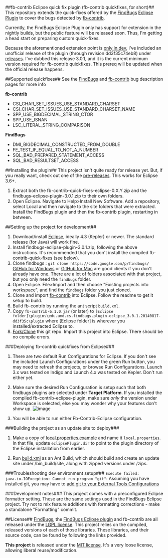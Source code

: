 ##fb-contrib Eclipse quick fix plugin (fb-contrib quickfixes, for short)##
This repository extends the quick-fixes offered by the [FindBugs](http://findbugs.sourceforge.net/) [Eclipse Plugin](http://findbugs.sourceforge.net/downloads.html) to cover the bugs detected by [fb-contrib](http://fb-contrib.sourceforge.net/).

Currently, the FindBugs Eclipse Plugin only has support for extension in the nightly builds, but the public feature will be released soon.  Thus, I'm getting a head start on preparing custom quick-fixes.

Because the aforementioned extension point is [only in dev](https://code.google.com/p/findbugs/source/detail?r=491d7f9cae6cef8919f0d76104dd567d8489db06), I've included an unofficial release of the plugin (through revision dd3f35c74eb8) under [releases](https://github.com/kjlubick/fb-contrib-eclipse-quick-fixes/releases).  I've dubbed this release 3.0.1, and it is the current minimum version required for fb-contrib quickfixes.  This prereq will be updated when the official release happens.

##Supported quickfixes##
See the [FindBugs](http://findbugs.sourceforge.net/bugDescriptions.html) and [fb-contrib](http://fb-contrib.sourceforge.net/bugdescriptions.html) bug description pages for more info

**fb-contrib**
- CSI_CHAR_SET_ISSUES_USE_STANDARD_CHARSET
- CSI_CHAR_SET_ISSUES_USE_STANDARD_CHARSET_NAME
- SPP_USE_BIGDECIMAL_STRING_CTOR
- SPP_USE_ISNAN
- LSC_LITERAL_STRING_COMPARISON

**FindBugs**
- DMI_BIGDECIMAL_CONSTRUCTED_FROM_DOUBLE
- FE_TEST_IF_EQUAL_TO_NOT_A_NUMBER
- SQL_BAD_PREPARED_STATEMENT_ACCESS
- SQL_BAD_RESULTSET_ACCESS

##Installing the plugin##
This project isn't quite ready for release yet.  But, if you really want, check out one of the [pre-releases](https://github.com/kjlubick/fb-contrib-eclipse-quick-fixes/releases).  This works for Eclipse 3.6+.

1. Extract both the fb-contrib-quick-fixes-eclipse-0.X.Y.zip and the findbugs-eclipse-plugin-3.0.1.zip to their own folders. 
2. Open Eclipse.  Navigate to Help>Install New Software.  Add a repository, select Local and then navigate to the site folders that were extracted.  Install the FindBugs plugin and then the fb-contrib plugin, restarting in between.


##Setting up the project for development##
1. Download/install [Eclipse](https://www.eclipse.org/home/index.php), ideally 4.3 (Kepler) or newer.  The standard release (for Java) will work fine.
2. Install findbugs-eclipse-plugin-3.0.1.zip, following the above instructions.  It's recommended that you don't install the compiled fb-contrib-quick-fixes (see below).
3. Clone findbugs : `git clone https://code.google.com/p/findbugs/`  [GitHub for Windows](https://windows.github.com/) or [GitHub for Mac](https://mac.github.com/) are good clients if you don't already have one.  There are a lot of folders associated with that project, but you only need the `findbugs` folder.
4. Open Eclipse.  File>Import and then choose "Existing projects into workspace", and find the `findbugs` folder you just cloned.
5. Clone and import [fb-contrib](https://github.com/mebigfatguy/fb-contrib) into Eclipse.  Follow the readme to get it setup to build.
6. Build fb-contrib by running the ant script `build.xml`.
7. Copy `fb-contrib-6.1.0.jar` (or later) to `[Eclipse folder]\plugins\edu.umd.cs.findbugs.plugin.eclipse_3.0.1.20140817-dd3f35c\plugin` where [Eclipse folder] is wherever you installed/extracted Eclipse to.
8. [Fork/Clone](https://help.github.com/articles/fork-a-repo) this git repo. Import this project into Eclipse.  There should be no compile errors.

###Deploying fb-contrib quickfixes from Eclipse###
1. There are two default Run Configurations for Eclipse.  If you don't see the included Launch Configurations under the green Run button, you may need to refresh the projects, or browse Run Configurations.  Launch 3.x was tested on Indigo and Launch 4.x was tested on Kepler.  Don't run either yet.

2. Make sure the desired Run Configuration is setup such that both findbugs plugins are selected under **Target Platform**.  If you installed the compiled fb-contrib-eclipse-plugin, make sure *only* the version under Workspace is selected, else you may wonder why your features don't show up. ![image](https://cloud.githubusercontent.com/assets/6819944/4005374/9bd7dfa8-2990-11e4-81d2-a6ce8ed75452.png)

3. You will be able to run either Fb-Contrib-Eclipse configuration.

###Building the project as an update site to deploy###
1. Make a copy of [local.properties.example](https://github.com/kjlubick/fb-contrib-eclipse-quick-fixes/blob/master/local.properties.example) and name it `local.properties`.  In that file, update `eclipsePlugin.dir` to point to the plugin directory of the Eclipse installation from earlier.

2. Run [build.xml](https://github.com/kjlubick/fb-contrib-eclipse-quick-fixes/blob/master/build.xml) as an Ant Build, which should build and create an update site under /bin_build/site, along with zipped versions under /zips.

###Troubleshooting dev environment setup###
`Execute failed: java.io.IOException: Cannot run program "git"`: Assuming you have installed git, you may have to [add git to your External Tools Configurations](http://stackoverflow.com/a/3196633/1447621)

###Development notes###
This project comes with a preconfigured Eclipse formatter setting.  These are the same settings used in the FindBugs Eclipse project.  Try not to mix feature additions with formatting corrections - make a standalone "Formatting" commit.

##License##
[FindBugs](http://findbugs.sourceforge.net/downloads.html), the [FindBugs Eclipse plugin](http://findbugs.sourceforge.net/downloads.html) and fb-contrib are all released under the [LGPL license](https://tldrlegal.com/license/gnu-lesser-general-public-license-v2.1-(lgpl-2.1)#fulltext).  This project relies on the compiled, released versions of each of those libraries.  These libraries, and their source code, can be found by following the links provided.

**This project** is released under the [MIT license](https://tldrlegal.com/license/mit-license#fulltext).  It's a very loose license, allowing liberal reuse/modification.
